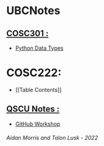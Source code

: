 # UBCNotes
## [COSC301 :](COSC301)
- [Python Data Types](COSC301/Python_Data_Types.md)

# COSC222:
- [[Table Contents]]

## [QSCU Notes :](/QSCU_Notes/)
- [GitHub Workshop](QSCU_Notes/GitHub_Workshop.md)

###### Aidan Morris and Talon Lusk - 2022